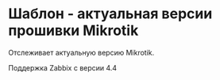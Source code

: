 # Шаблон - актуальная версии прошивки Mikrotik

Отслеживает актуальную версию Mikrotik.

Поддержка Zabbix с версии 4.4
